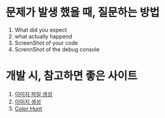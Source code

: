 # 문제가 발생 했을 때, 질문하는 방법
1. What did you expect
2. what actually happend
3. ScreenShot of your code
4. ScrennShot of the debug console




# 개발 시, 참고하면 좋은 사이트 
1. [이미지 파일 생성](https://appicon.co/#image-sets)
2. [이미지 생성](https://www.canva.com/ko_kr/)
3. [Color Hunt](https://colorhunt.co)
